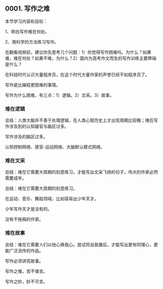 ## 0001. 写作之难

本节学习内容和目标：

1、明白写作难在何处。

2、用科学的方法练习写作。

在翻看视频前，建议你先思考几个问题：1）你觉得写作困难吗，为什么？如果难，难在何处？如果不难，为什么？2）国内为高考作文而生的写作训练主要弊端是什么？



在科技时代认识大量程序员，在这个时代大量作家的声誉已经不如程序员了。

写作是比编程更困难的事情。

写作为什么困难，有三点：1）逻辑。2）文采。3）故事。


### 难在逻辑

总结：人类大脑并不善于处理逻辑，在人类心智历史上才出现周期比较晚；难在写作涉及到的认知器官与脑区过多。

写作涉及的脑区过多。

认知控制网络、感官-运动网络、大脑默认模式网络。

### 难在文采

总结：难在它需要大周期的刻意练习，才能写出文采飞扬的句子，伟大的作家必然需要成年。



总结：难在它需要大周期的刻意练习。

在运动、音乐、舞蹈领域，比如容易出少年天才。

少年写作天才是没有的。

没有不拖稿的作家。

### 难在故事

总结：难在它需要人们以他心换我心。尝试将自我置后，才能写出更有同理心，更能广泛流传的作品。

写作必须讲究故事。




写作之难，苦不堪言。

写作之妙，妙不可言。
